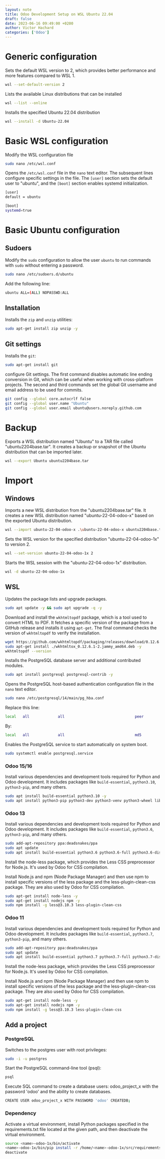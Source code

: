 ```yaml
---
layout: note
title: Odoo Development Setup on WSL Ubuntu 22.04
draft: false
date: 2023-06-16 09:49:00 +0200
author: Victor Hachard
categories: ['Odoo']
---
```


# Generic configuration

Sets the default WSL version to 2, which provides better performance and more features compared to WSL 1.

```sh
wsl --set-default-version 2
```

Lists the available Linux distributions that can be installed

```sh
wsl --list --online
```

Installs the specified Ubuntu 22.04 distribution

```sh
wsl --install -d Ubuntu-22.04
```

# Basic WSL configuration

Modify the WSL configuration file

```sh
sudo nano /etc/wsl.conf
```

Opens the `/etc/wsl.conf` file in the `nano` text editor. The subsequent lines configure specific settings in the file. The `[user]` section sets the default user to "ubuntu", and the `[boot]` section enables systemd initialization.

```sh
[user]
default = ubuntu

[boot]
systemd=true
```

# Basic Ubuntu configuration

## Sudoers

Modify the `sudo` configuration to allow the user `ubuntu` to run commands with `sudo` without entering a password.

```sh
sudo nano /etc/sudoers.d/ubuntu
```

Add the following line:

```sh
ubuntu ALL=(ALL) NOPASSWD:ALL
```

## Installation

Installs the `zip` and `unzip` utilities:

```sh
sudo apt-get install zip unzip -y
```

## Git settings

Installs the `git`:

```sh
sudo apt-get install git
```

configure Git settings. The first command disables automatic line ending conversion in Git, which can be useful when working with cross-platform projects. The second and third commands set the global Git username and email address to be used for commits.

```sh
git config --global core.autocrlf false
git config --global user.name "Ubuntu"
git config --global user.email ubuntu@users.noreply.github.com
```

# Backup

Exports a WSL distribution named "Ubuntu" to a TAR file called "ubuntu2204base.tar". It creates a backup or snapshot of the Ubuntu distribution that can be imported later.

```sh
wsl --export Ubuntu ubuntu2204base.tar
```

# Import

## Windows

Imports a new WSL distribution from the "ubuntu2204base.tar" file. It creates a new WSL distribution named "ubuntu-22-04-odoo-x" based on the exported Ubuntu distribution. 


```sh
wsl --import ubuntu-22-04-odoo-x .\ubuntu-22-04-odoo-x ubuntu2204base.tar
```

Sets the WSL version for the specified distribution "ubuntu-22-04-odoo-1x" to version 2.

```sh
wsl --set-version ubuntu-22-04-odoo-1x 2
```

Starts the WSL session with the "ubuntu-22-04-odoo-1x" distribution.

```sh
wsl -d ubuntu-22-04-odoo-1x
```

## WSL

Updates the package lists and upgrade packages.

```sh
sudo apt update -y && sudo apt upgrade -q -y
```

Download and install the `wkhtmltopdf` package, which is a tool used to convert HTML to PDF. It fetches a specific version of the package from a GitHub release and installs it using `apt-get`. The final command checks the version of `wkhtmltopdf` to verify the installation.

```sh
wget https://github.com/wkhtmltopdf/packaging/releases/download/0.12.6.1-2/wkhtmltox_0.12.6.1-2.jammy_amd64.deb
sudo apt-get install ./wkhtmltox_0.12.6.1-2.jammy_amd64.deb -y
wkhtmltopdf --version
```

Installs the PostgreSQL database server and additional contributed modules.

```sh
sudo apt install postgresql postgresql-contrib -y
```

Opens the PostgreSQL host-based authentication configuration file in the `nano` text editor.

```sh
sudo nano /etc/postgresql/14/main/pg_hba.conf
```

Replace this line:
```sh
local   all             all                                peer
```

By:

```sh
local   all             all                                md5
```

Enables the PostgreSQL service to start automatically on system boot.

```sh
sudo systemctl enable postgresql.service
```

### Odoo 15/16

Install various dependencies and development tools required for Python and Odoo development. It includes packages like `build-essential`, `python3.10`, `python3-pip`, and many others.

```sh
sudo apt install build-essential python3.10 -y
sudo apt install python3-pip python3-dev python3-venv python3-wheel libxml2-dev libpq-dev libjpeg8-dev liblcms2-dev libxslt1-dev zlib1g-dev libsasl2-dev libldap2-dev build-essential git libssl-dev libffi-dev libmysqlclient-dev libjpeg-dev libblas-dev libatlas-base-dev -y
```

### Odoo 13

Install various dependencies and development tools required for Python and Odoo development. It includes packages like `build-essential`, `python3.6`, `python3-pip`, and many others.

```sh
sudo add-apt-repository ppa:deadsnakes/ppa
sudo apt update
sudo apt install build-essential python3.6 python3.6-full python3.6-distutils python3.6-dev python3-pip python3-dev python3-venv python3-wheel libxml2-dev libpq-dev libjpeg8-dev liblcms2-dev libxslt1-dev zlib1g-dev libsasl2-dev libldap2-dev build-essential git libssl-dev libffi-dev libmysqlclient-dev libjpeg-dev libblas-dev libatlas-base-dev -y
```

Install the node-less package, which provides the Less CSS preprocessor for Node.js. It's used by Odoo for CSS compilation.

Install Node.js and npm (Node Package Manager) and then use npm to install specific versions of the less package and the less-plugin-clean-css package. They are also used by Odoo for CSS compilation.

```sh
sudo apt-get install node-less -y
sudo apt-get install nodejs npm -y
sudo npm install -g less@3.10.3 less-plugin-clean-css
```

### Odoo 11

Install various dependencies and development tools required for Python and Odoo development. It includes packages like `build-essential`, `python3.7`, `python3-pip`, and many others.


```sh
sudo add-apt-repository ppa:deadsnakes/ppa
sudo apt update
sudo apt install build-essential python3.7 python3.7-full python3.7-distutils python3.7-dev python3-pip python3-dev python3-venv python3-wheel libxml2-dev libpq-dev libjpeg8-dev liblcms2-dev libxslt1-dev zlib1g-dev libsasl2-dev libldap2-dev build-essential git libssl-dev libffi-dev libmysqlclient-dev libjpeg-dev libblas-dev libatlas-base-dev -y
```

Install the node-less package, which provides the Less CSS preprocessor for Node.js. It's used by Odoo for CSS compilation.

Install Node.js and npm (Node Package Manager) and then use npm to install specific versions of the less package and the less-plugin-clean-css package. They are also used by Odoo for CSS compilation.

```sh
sudo apt-get install node-less -y
sudo apt-get install nodejs npm -y
sudo npm install -g less@3.10.3 less-plugin-clean-css
```

## Add a project

### PostgreSQL

Switches to the postgres user with root privileges:

```sh
sudo -i -u postgres
```

Start the PostgreSQL command-line tool (psql):

```sh
psql
```

Execute SQL command to create a database users: odoo_project_x with the password 'odoo' and the ability to create databases.

```sh
CREATE USER odoo_project_x WITH PASSWORD 'odoo' CREATEDB;
```

### Dependency

Activate a virtual environment, install Python packages specified in the requirements.txt file located at the given path, and then deactivate the virtual environment.

```sh
source <name>-odoo-1x/bin/activate
<name>-odoo-1x/bin/pip install -r /home/<name>-odoo-1x/src/requirements.txt
deactivate
```
